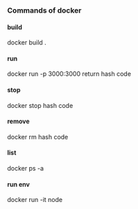 ### Commands of docker

#### build
docker build .

#### run
docker run -p 3000:3000 return hash code


#### stop
docker stop hash code

#### remove
docker rm hash code


#### list
docker ps -a


#### run env
docker run -it node




